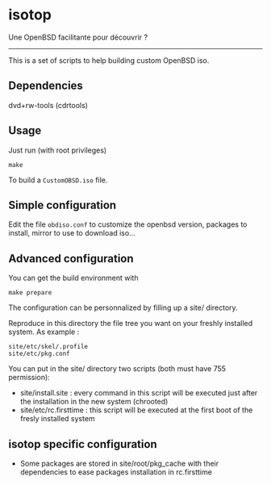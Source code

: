 isotop
==========
Une OpenBSD facilitante pour découvrir ?


---

This is a set of scripts to help building custom OpenBSD iso.

Dependencies
------------
dvd+rw-tools (cdrtools)

Usage
-----

Just run (with root privileges)

    make 

To build a `CustomOBSD.iso` file.



Simple configuration
-------------

Edit the file `obdiso.conf` to customize the openbsd version, packages to install, mirror to use to download iso...

Advanced configuration
----------------------

You can get the build environment with

    make prepare 

The configuration can be personnalized by filling up a site/ directory.

Reproduce in this directory the file tree you want on your freshly
installed system. As example : 

    site/etc/skel/.profile
    site/etc/pkg.conf

You can put in the site/ directory two scripts (both must have 755
permission): 

- site/install.site : every command in this script will be executed just
  after the installation in the new system (chrooted)
- site/etc/rc.firsttime : this script will be executed at the first boot of
  the fresly installed system


isotop specific configuration
---------------------------

- Some packages are stored in site/root/pkg_cache with their
  dependencies to ease packages installation in rc.firsttime
